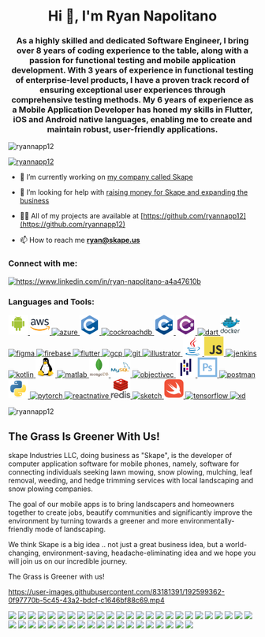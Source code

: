 <h1 align="center">Hi 👋, I'm Ryan Napolitano</h1>
<h3 align="center">As a highly skilled and dedicated Software Engineer, I bring over 8 years of coding experience to the table, along with a passion for functional testing and mobile application development. With 3 years of experience in functional testing of enterprise-level products, I have a proven track record of ensuring exceptional user experiences through comprehensive testing methods. My 6 years of experience as a Mobile Application Developer has honed my skills in Flutter, iOS and Android native languages, enabling me to create and maintain robust, user-friendly applications.</h3>

<p align="left"> <img src="https://komarev.com/ghpvc/?username=ryannapp12&label=Profile%20views&color=0e75b6&style=flat" alt="ryannapp12" /> </p>

<p align="left"> <a href="https://github.com/ryo-ma/github-profile-trophy"><img src="https://github-profile-trophy.vercel.app/?username=ryannapp12" alt="ryannapp12" /></a> </p>

- 🔭 I’m currently working on [my company called Skape](https://github.com/Skape-Industries)

- 🤝 I’m looking for help with [raising money for Skape and expanding the business](https://github.com/Skape-Industries)

- 👨‍💻 All of my projects are available at [https://github.com/ryannapp12](https://github.com/ryannapp12)

- 📫 How to reach me **ryan@skape.us**

<h3 align="left">Connect with me:</h3>
<p align="left">
<a href="https://linkedin.com/in/https://www.linkedin.com/in/ryan-napolitano-a4a47610b" target="blank"><img align="center" src="https://raw.githubusercontent.com/rahuldkjain/github-profile-readme-generator/master/src/images/icons/Social/linked-in-alt.svg" alt="https://www.linkedin.com/in/ryan-napolitano-a4a47610b" height="30" width="40" /></a>
</p>

<h3 align="left">Languages and Tools:</h3>
<p align="left"> <a href="https://developer.android.com" target="_blank" rel="noreferrer"> <img src="https://raw.githubusercontent.com/devicons/devicon/master/icons/android/android-original-wordmark.svg" alt="android" width="40" height="40"/> </a> <a href="https://aws.amazon.com" target="_blank" rel="noreferrer"> <img src="https://raw.githubusercontent.com/devicons/devicon/master/icons/amazonwebservices/amazonwebservices-original-wordmark.svg" alt="aws" width="40" height="40"/> </a> <a href="https://azure.microsoft.com/en-in/" target="_blank" rel="noreferrer"> <img src="https://www.vectorlogo.zone/logos/microsoft_azure/microsoft_azure-icon.svg" alt="azure" width="40" height="40"/> </a> <a href="https://www.cprogramming.com/" target="_blank" rel="noreferrer"> <img src="https://raw.githubusercontent.com/devicons/devicon/master/icons/c/c-original.svg" alt="c" width="40" height="40"/> </a> <a href="https://www.cockroachlabs.com/product/cockroachdb/" target="_blank" rel="noreferrer"> <img src="https://cdn.worldvectorlogo.com/logos/cockroachdb.svg" alt="cockroachdb" width="40" height="40"/> </a> <a href="https://www.w3schools.com/cpp/" target="_blank" rel="noreferrer"> <img src="https://raw.githubusercontent.com/devicons/devicon/master/icons/cplusplus/cplusplus-original.svg" alt="cplusplus" width="40" height="40"/> </a> <a href="https://www.w3schools.com/cs/" target="_blank" rel="noreferrer"> <img src="https://raw.githubusercontent.com/devicons/devicon/master/icons/csharp/csharp-original.svg" alt="csharp" width="40" height="40"/> </a> <a href="https://dart.dev" target="_blank" rel="noreferrer"> <img src="https://www.vectorlogo.zone/logos/dartlang/dartlang-icon.svg" alt="dart" width="40" height="40"/> </a> <a href="https://www.docker.com/" target="_blank" rel="noreferrer"> <img src="https://raw.githubusercontent.com/devicons/devicon/master/icons/docker/docker-original-wordmark.svg" alt="docker" width="40" height="40"/> </a> <a href="https://www.figma.com/" target="_blank" rel="noreferrer"> <img src="https://www.vectorlogo.zone/logos/figma/figma-icon.svg" alt="figma" width="40" height="40"/> </a> <a href="https://firebase.google.com/" target="_blank" rel="noreferrer"> <img src="https://www.vectorlogo.zone/logos/firebase/firebase-icon.svg" alt="firebase" width="40" height="40"/> </a> <a href="https://flutter.dev" target="_blank" rel="noreferrer"> <img src="https://www.vectorlogo.zone/logos/flutterio/flutterio-icon.svg" alt="flutter" width="40" height="40"/> </a> <a href="https://cloud.google.com" target="_blank" rel="noreferrer"> <img src="https://www.vectorlogo.zone/logos/google_cloud/google_cloud-icon.svg" alt="gcp" width="40" height="40"/> </a> <a href="https://git-scm.com/" target="_blank" rel="noreferrer"> <img src="https://www.vectorlogo.zone/logos/git-scm/git-scm-icon.svg" alt="git" width="40" height="40"/> </a> <a href="https://www.adobe.com/in/products/illustrator.html" target="_blank" rel="noreferrer"> <img src="https://www.vectorlogo.zone/logos/adobe_illustrator/adobe_illustrator-icon.svg" alt="illustrator" width="40" height="40"/> </a> <a href="https://www.java.com" target="_blank" rel="noreferrer"> <img src="https://raw.githubusercontent.com/devicons/devicon/master/icons/java/java-original.svg" alt="java" width="40" height="40"/> </a> <a href="https://developer.mozilla.org/en-US/docs/Web/JavaScript" target="_blank" rel="noreferrer"> <img src="https://raw.githubusercontent.com/devicons/devicon/master/icons/javascript/javascript-original.svg" alt="javascript" width="40" height="40"/> </a> <a href="https://www.jenkins.io" target="_blank" rel="noreferrer"> <img src="https://www.vectorlogo.zone/logos/jenkins/jenkins-icon.svg" alt="jenkins" width="40" height="40"/> </a> <a href="https://kotlinlang.org" target="_blank" rel="noreferrer"> <img src="https://www.vectorlogo.zone/logos/kotlinlang/kotlinlang-icon.svg" alt="kotlin" width="40" height="40"/> </a> <a href="https://www.linux.org/" target="_blank" rel="noreferrer"> <img src="https://raw.githubusercontent.com/devicons/devicon/master/icons/linux/linux-original.svg" alt="linux" width="40" height="40"/> </a> <a href="https://www.mathworks.com/" target="_blank" rel="noreferrer"> <img src="https://upload.wikimedia.org/wikipedia/commons/2/21/Matlab_Logo.png" alt="matlab" width="40" height="40"/> </a> <a href="https://www.mongodb.com/" target="_blank" rel="noreferrer"> <img src="https://raw.githubusercontent.com/devicons/devicon/master/icons/mongodb/mongodb-original-wordmark.svg" alt="mongodb" width="40" height="40"/> </a> <a href="https://www.mysql.com/" target="_blank" rel="noreferrer"> <img src="https://raw.githubusercontent.com/devicons/devicon/master/icons/mysql/mysql-original-wordmark.svg" alt="mysql" width="40" height="40"/> </a> <a href="https://developer.apple.com/library/archive/documentation/Cocoa/Conceptual/ProgrammingWithObjectiveC/Introduction/Introduction.html" target="_blank" rel="noreferrer"> <img src="https://www.vectorlogo.zone/logos/apple_objectivec/apple_objectivec-icon.svg" alt="objectivec" width="40" height="40"/> </a> <a href="https://pandas.pydata.org/" target="_blank" rel="noreferrer"> <img src="https://raw.githubusercontent.com/devicons/devicon/2ae2a900d2f041da66e950e4d48052658d850630/icons/pandas/pandas-original.svg" alt="pandas" width="40" height="40"/> </a> <a href="https://www.photoshop.com/en" target="_blank" rel="noreferrer"> <img src="https://raw.githubusercontent.com/devicons/devicon/master/icons/photoshop/photoshop-line.svg" alt="photoshop" width="40" height="40"/> </a> <a href="https://postman.com" target="_blank" rel="noreferrer"> <img src="https://www.vectorlogo.zone/logos/getpostman/getpostman-icon.svg" alt="postman" width="40" height="40"/> </a> <a href="https://www.python.org" target="_blank" rel="noreferrer"> <img src="https://raw.githubusercontent.com/devicons/devicon/master/icons/python/python-original.svg" alt="python" width="40" height="40"/> </a> <a href="https://pytorch.org/" target="_blank" rel="noreferrer"> <img src="https://www.vectorlogo.zone/logos/pytorch/pytorch-icon.svg" alt="pytorch" width="40" height="40"/> </a> <a href="https://reactnative.dev/" target="_blank" rel="noreferrer"> <img src="https://reactnative.dev/img/header_logo.svg" alt="reactnative" width="40" height="40"/> </a> <a href="https://redis.io" target="_blank" rel="noreferrer"> <img src="https://raw.githubusercontent.com/devicons/devicon/master/icons/redis/redis-original-wordmark.svg" alt="redis" width="40" height="40"/> </a> <a href="https://www.sketch.com/" target="_blank" rel="noreferrer"> <img src="https://www.vectorlogo.zone/logos/sketchapp/sketchapp-icon.svg" alt="sketch" width="40" height="40"/> </a> <a href="https://developer.apple.com/swift/" target="_blank" rel="noreferrer"> <img src="https://raw.githubusercontent.com/devicons/devicon/master/icons/swift/swift-original.svg" alt="swift" width="40" height="40"/> </a> <a href="https://www.tensorflow.org" target="_blank" rel="noreferrer"> <img src="https://www.vectorlogo.zone/logos/tensorflow/tensorflow-icon.svg" alt="tensorflow" width="40" height="40"/> </a> <a href="https://www.adobe.com/products/xd.html" target="_blank" rel="noreferrer"> <img src="https://cdn.worldvectorlogo.com/logos/adobe-xd.svg" alt="xd" width="40" height="40"/> </a> </p>

<p><img align="center" src="https://github-readme-stats.vercel.app/api/top-langs?username=ryannapp12&show_icons=true&locale=en&layout=compact" alt="ryannapp12" /></p>

## The Grass Is Greener With Us! 

skape Industries LLC, doing business as "Skape", is the developer of computer application software for mobile phones, 
namely, software for connecting individuals seeking lawn mowing, snow plowing, mulching, leaf removal, weeding, and hedge trimming services 
with local landscaping and snow plowing companies. 

The goal of our mobile apps is to bring landscapers and homeowners together to create jobs, beautify communities and significantly improve the environment by turning towards a greener and more environmentally-friendly mode of landscaping. 

We think Skape is a big idea .. not just a great business idea, but a world-changing, environment-saving, headache-eliminating idea and we hope you will join us on our incredible journey.

The Grass is Greener with us!



https://user-images.githubusercontent.com/83181391/192599362-0f97770b-5c45-43a2-bdcf-c1646bf88c69.mp4



<img src="https://user-images.githubusercontent.com/83181391/192598741-570c7a16-d144-47e4-8ffb-68fac237fc42.PNG" width="23%"></img> <img src="https://user-images.githubusercontent.com/83181391/192598742-b92ec571-e438-4aa1-99ac-226de397e7d1.PNG" width="23%"></img> <img src="https://user-images.githubusercontent.com/83181391/192598743-986e6deb-c549-4660-8c9a-efc4b18da48c.PNG" width="23%"></img> <img src="https://user-images.githubusercontent.com/83181391/192598745-17d58670-947e-4feb-9ae2-90bb580a1dda.PNG" width="23%"></img> <img src="https://user-images.githubusercontent.com/83181391/192598746-b9af3a33-4c03-46e5-a5aa-913f36b46de1.PNG" width="23%"></img> <img src="https://user-images.githubusercontent.com/83181391/192598748-a1a191c4-d638-491c-8f08-0e9a3ee95fd1.PNG" width="23%"></img> <img src="https://user-images.githubusercontent.com/83181391/192598750-a2e6ed05-75c7-4271-8b51-e220d5c3f055.PNG" width="23%"></img> <img src="https://user-images.githubusercontent.com/83181391/192598752-a6dddb20-bac4-4ce8-b3cc-a1300b32aa2c.PNG" width="23%"></img> <img src="https://user-images.githubusercontent.com/83181391/192598756-5b8f0594-14de-4d5d-9734-3be0d566c492.PNG" width="23%"></img> <img src="https://user-images.githubusercontent.com/83181391/192598758-3cd73c47-bcb1-4458-94b7-8d926f772336.PNG" width="23%"></img> <img src="https://user-images.githubusercontent.com/83181391/192598761-251b62df-9c42-4d0c-ba6d-06b7192f7b7c.PNG" width="23%"></img> <img src="https://user-images.githubusercontent.com/83181391/192598763-10673305-83a6-4158-8163-0500e85dcdc2.PNG" width="23%"></img> <img src="https://user-images.githubusercontent.com/83181391/192598765-ecc4963e-e163-4ad4-9be0-a543954601f8.PNG" width="23%"></img> <img src="https://user-images.githubusercontent.com/83181391/192598766-574828ac-520e-454b-b72c-81d820b10072.PNG" width="23%"></img> <img src="https://user-images.githubusercontent.com/83181391/192598768-ddbd2795-a889-4de2-bda1-93c2744febcb.PNG" width="23%"></img> <img src="https://user-images.githubusercontent.com/83181391/192598769-924eac92-e048-4ac3-8c8a-3ab0b8fa69e4.PNG" width="23%"></img> <img src="https://user-images.githubusercontent.com/83181391/192598771-a81068b6-f706-4a74-87a8-ed5a39b7fdfd.png" width="23%"></img> <img src="https://user-images.githubusercontent.com/83181391/192598774-57e459d0-5922-4da3-af26-f6f5917e9671.PNG" width="23%"></img> <img src="https://user-images.githubusercontent.com/83181391/192598777-02a97d3c-b56f-49fb-be3c-03a6015645de.PNG" width="23%"></img> <img src="https://user-images.githubusercontent.com/83181391/192598778-b98322cd-4f06-47bf-bf07-57ead3f2dfe0.PNG" width="23%"></img> <img src="https://user-images.githubusercontent.com/83181391/192598779-34699442-2bc5-4a41-a084-aaf4b5f931ee.PNG" width="23%"></img> <img src="https://user-images.githubusercontent.com/83181391/192598781-c9a34289-996f-4ffd-a008-cf7c16402b7d.PNG" width="23%"></img> <img src="https://user-images.githubusercontent.com/83181391/192598783-a51dc1b7-b602-465e-91b0-06e584c74a7f.PNG" width="23%"></img> <img src="https://user-images.githubusercontent.com/83181391/192598786-46b5ea31-c58a-48fe-93e8-74e881c02e5b.PNG" width="23%"></img> <img src="https://user-images.githubusercontent.com/83181391/192598788-7ad00d13-65e5-4460-ae4e-34206dba8ef3.PNG" width="23%"></img> <img src="https://user-images.githubusercontent.com/83181391/192598790-fc9cd5e5-4123-4c55-91bd-0ba99324e936.PNG" width="23%"></img> <img src="https://user-images.githubusercontent.com/83181391/192598794-103af658-3502-48ea-9d88-446d9e9e2fee.PNG" width="23%"></img> <img src="https://user-images.githubusercontent.com/83181391/192598796-d2a461af-3991-4a23-9918-393359a8efcc.PNG" width="23%"></img> <img src="https://user-images.githubusercontent.com/83181391/192598798-fdbfcd79-ef52-46fe-a2db-2c9e961b9dfe.png" width="23%"></img> <img src="https://user-images.githubusercontent.com/83181391/192598800-347b27c8-d49b-4712-b881-59103ae23992.png" width="23%"></img> <img src="https://user-images.githubusercontent.com/83181391/192598802-e62d72d7-6ed7-4539-91ae-933405fb7100.png" width="23%"></img> <img src="https://user-images.githubusercontent.com/83181391/192598804-f363e80f-716f-4da3-8fa6-ceabd1b3c06a.PNG" width="23%"></img> <img src="https://user-images.githubusercontent.com/83181391/192598805-e2e6e79d-e7ef-449b-9426-11af404820d6.PNG" width="23%"></img> <img src="https://user-images.githubusercontent.com/83181391/192598808-306f4597-01ad-4c1a-8c10-7cf891ab8882.PNG" width="23%"></img> <img src="https://user-images.githubusercontent.com/83181391/192598809-d1230bf1-cf0a-4adf-bc58-505e2b877a6d.jpeg" width="23%"></img> <img src="https://user-images.githubusercontent.com/83181391/192598810-9b1375f7-ce29-4f75-aa09-b57a475c76a5.PNG" width="23%"></img> <img src="https://user-images.githubusercontent.com/83181391/192598811-43598b5f-8151-4ff4-a713-1e447a0e571f.PNG" width="23%"></img> <img src="https://user-images.githubusercontent.com/83181391/192598813-7364fc6a-0d8b-42e7-b9f8-9e0014f71bbd.PNG" width="23%"></img> <img src="https://user-images.githubusercontent.com/83181391/192598815-a25d5dd9-7155-49e1-bd59-db4184961203.PNG" width="23%"></img> <img src="https://user-images.githubusercontent.com/83181391/192598816-38a5ade1-7008-4c4a-9c25-cc39d33da042.PNG" width="23%"></img> <img src="https://user-images.githubusercontent.com/83181391/192598817-60229d5a-3562-46d7-ba1e-1368be0ec92c.PNG" width="23%"></img> <img src="https://user-images.githubusercontent.com/83181391/192598822-3f5c617b-b6a0-43d3-83c0-cc820281c1c3.PNG" width="23%"></img> <img src="https://user-images.githubusercontent.com/83181391/192598823-0b44478b-a9fd-425c-abaf-bb6505243bb8.PNG" width="23%"></img> <img src="https://user-images.githubusercontent.com/83181391/192598826-f49c39c7-8c7c-42bb-b8af-0be97ad3ded3.PNG" width="23%"></img> 
